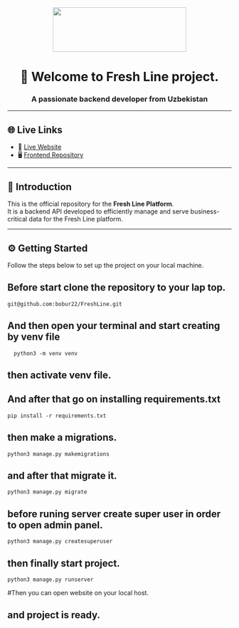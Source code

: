 <div align="center" style="display: flex; justify-content: center; align-items: center; gap: 20px;">

  <a href="https://fresh-line.uz/">
    <img width="300px" height="100px" src="https://www.fresh-line.uz/assets/logom-BD7_HYib.png" />
  </a>

</div>

<h1 align="center">👋 Welcome to Fresh Line project.</h1>
<h3 align="center">A passionate backend developer from Uzbekistan</h3>

---

## 🌐 Live Links

- 🔗 [Live Website](https://fresh-line.uz/)
- 🖥️ [Frontend Repository](https://github.com/murodil01/fresh_line_front.git)

---

## 🧠 Introduction

This is the official repository for the **Fresh Line Platform**.  
It is a backend API developed to efficiently manage and serve business-critical data for the Fresh Line platform.

---

## ⚙️ Getting Started

Follow the steps below to set up the project on your local machine.

## Before start clone the repository to your lap top.
    git@github.com:bobur22/FreshLine.git
    
## And then open your terminal and start creating by venv file
      python3 -m venv venv
      
## then activate venv file.

## And after that go on installing requirements.txt
    pip install -r requirements.txt
    
## then make a migrations.
    python3 manage.py makemigrations
    
## and after that migrate it.
    python3 manage.py migrate

## before runing server create super user in order to open admin panel.
    python3 manage.py createsuperuser

## then finally start project.
    python3 manage.py runserver

#Then you can open website on your local host.
## and project is ready.
